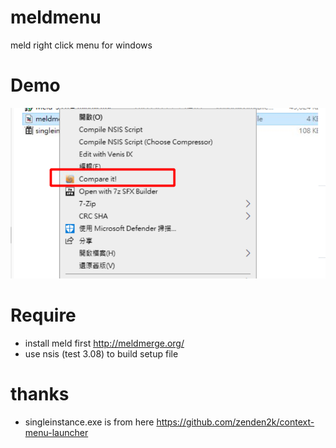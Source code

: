 # meldmenu
meld right click menu for windows

# Demo
![meld-compare-it](picture/meld-compare-it.png)

# Require
  * install meld first http://meldmerge.org/
  * use nsis (test 3.08) to build setup file

# thanks
  * singleinstance.exe is from here https://github.com/zenden2k/context-menu-launcher
